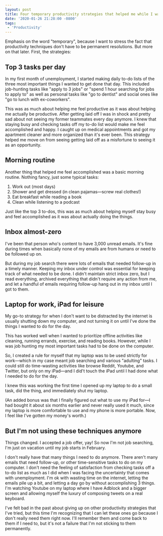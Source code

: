 ```yaml
---
layout: post
title: Four temporary productivity strategies that helped me while I was unemployed
date: '2020-01-26 21:28:00 -0800'
tags:
 - 'Productivity'
---
```

Emphasis on the word "temporary", because I want to stress the fact that productivity techniques don't have to be permanent resolutions. But more on that later. First, the strategies:

## Top 3 tasks per day

In my first month of unemployment, I started making daily to-do lists of the three most important things I wanted to get done that day. This included job-hunting tasks like "apply to 3 jobs" or "spend 1 hour searching for jobs to apply to" as well as personal tasks like "go to dentist" and social ones like "go to lunch with ex-coworkers".

This was as much about helping me feel productive as it was about helping me actually be productive. After getting laid off I was in shock and pretty sad about not seeing my former teammates every day anymore. I knew that staying busy and checking tasks off my to-do list would make me feel accomplished and happy. I caught up on medical appointments and got my apartment cleaner and more organized than it's ever been. This strategy helped me move on from seeing getting laid off as a misfortune to seeing it as an opportunity.

## Morning routine

Another thing that helped me feel accomplished was a basic morning routine. Nothing fancy, just some typical tasks:

1. Work out (most days)
2. Shower and get dressed (in clean pajamas&mdash;screw real clothes!)
3. Eat breakfast while reading a book
4. Clean while listening to a podcast

Just like the top 3 to-dos, this was as much about helping myself stay busy and feel accomplished as it was about actually doing the things.

## Inbox almost-zero

I've been that person who's content to have 3,000 unread emails. It's fine during times when basically none of my emails are from humans or need to be followed up on.

But during my job search there were lots of emails that needed follow-up in a timely manner. Keeping my inbox under control was essential for keeping track of what needed to be done. I didn't maintain strict inbox zero, but I read everything, archived everything that didn't require any action from me, and let a handful of emails requiring follow-up hang out in my inbox until I got to them.

## Laptop for work, iPad for leisure

My go-to strategy for when I don't want to be distracted by the internet is usually shutting down my computer, and not turning it on until I've done the things I wanted to do for the day.

This has worked well when I wanted to prioritize offline activities like cleaning, running errands, exercise, and reading books. However, while I was job hunting my most important tasks had to be done on the computer.

So, I created a rule for myself that my laptop was to be used strictly for work&mdash;which in my case meant job searching and various "adulting" tasks. I could still do time-wasting activities like browse Reddit, Youtube, and Twitter, but only on my iPad&mdash;and I did't touch the iPad until I had done what I needed to do for the day.

I knew this was working the first time I opened up my laptop to do a small task, did the thing, and immediately shut my laptop.

(An added bonus was that I finally figured out what to use my iPad for&mdash;I had bought it about six months earlier and never really used it much, since my laptop is more comfortable to use and my phone is more portable. Now, I feel like I've gotten my money's worth.)

## But I'm not using these techniques anymore

Things changed. I accepted a job offer, yay! So now I'm not job searching, I'm just on vacation until my job starts in February.

I don't really have that many things I need to do anymore. There aren't many emails that need follow-up, or other time-sensitive tasks to do on my computer. I don't need the feeling of satisfaction from checking tasks off a to-do list as much as I did when I was facing the uncertainty that comes with unemployment. I'm ok with wasting time on the internet, letting the emails pile up a bit, and letting a day go by without accomplishing 3 things. I'm watching Youtube on my laptop where I have Adblock and a bigger screen and allowing myself the luxury of composing tweets on a real keyboard.

I've felt bad in the past about giving up on other productivity strategies that I've tried, but this time I'm recognizing that I can let these ones go because I don't really need them right now. I'll remember them and come back to them if I need to, but it's not a failure that I'm not sticking to them permanently.
